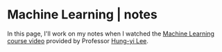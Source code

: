 # Machine Learning | notes

In this page, I'll work on my notes when I watched the [Machine Learning course video](https://www.youtube.com/playlist?list=PLJV_el3uVTsPy9oCRY30oBPNLCo89yu49) provided by Professor [Hung-yi Lee](http://speech.ee.ntu.edu.tw/~tlkagk/index.html).
